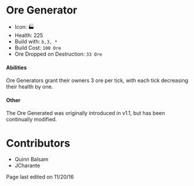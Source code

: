 Ore Generator
=======

* Icon: 🏭
* Health: 225
* Build with: `b,3, *`
* Build Cost: `100 Ore`
* Ore Dropped on Destruction: `33 Ore`

#### Abilities

Ore Generators grant their owners 3 ore per tick, with each
tick decreasing their health by one.

#### Other

The Ore Generated was originally introduced in v1.1, but has
been continually modified.

Contributors
============

- Quinn Balsam
- JCharante

Page last edited on 11/20/16

